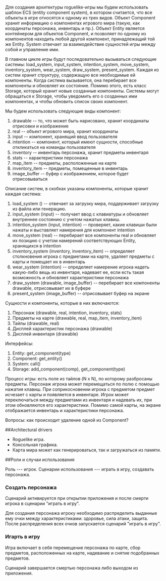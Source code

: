 Для создания архитектуры roguelike-игры мы будем использовать шаблон ECS (entity component system), в котором считается, что все объекты в игре относятся к одному из трех видов. Объект Component хранит информацию о компонентах игрового мира (такую, как координаты персонажа, инвентарь и пр.). Объект Entity является контейнером для объектов Component, и позволяет по одному из компонентов находить любой другой компонент, принадлежащий той же Entity. System отвечает за взаимодействие сущностей игры между собой и управление ими.

В главном цикле игры будут последовательно вызываться следующие системы: load_system, input_system, intention_system, move_system, inventory_system, wear_system, draw_system, present_system. Каждая из систем хранит структуру, содержащую все необходимые ей компоненты. Когда система вызывается, она перебирает все компоненты и обновляет их состояние. Помимо этого, есть класс Storage, который хранит новые созданные компоненты. Системы могут обращаться к Storage, чтобы уведомить его о созданных ими компонентах, и чтобы обновить список своих компонент.

Мы будем использовать следующие виды компонент:
1. drawable -- то, что может быть нарисовано, хранит координаты отрисовки и изображение
2. real -- объект игрового мира, хранит координаты
3. input -- компонент, хранящий ввод пользователя
4. intention -- компонент, который имеют сущности, способные откликаться на команды пользователя
5. inventory -- инвентарь персонажа, хранит предметы инвентаря
6. stats -- характеристики персонажа
7. map_item -- предметы, расположенные на карте
8. inventory_item -- предметы, помещенные в инвентарь
9. image_buffer -- буфер с изображением, которое будет отрисовываться

Описание систем, в скобках указаны компоненты, которые хранит каждая система:
1. load_system () -- отвечает за загрузку мира, поддерживает загрузку из файла или генерацию.
2. input_system (input) -- получает ввод с клавиатуры и обновляет внутреннее состоянию с учетом нажатых клавиш.
3. intention_system (input, intention) -- проверяет, какие клавиши были нажаты и выставляет намерения для компонент intention
4. move_system (real) -- перебирает все компоненты real и обновляет их позицию с учетом намерений соответствующих Entity, хранящихся в intention
5. inventory_system (inventory, inventory_item) -- определяет столкновения игрока с предметами на карте, удаляет предметы с карты и помещает их в инвентарь
6. wear_system (intention) -- определяет намерение игрока надеть какую-либо вещь из инвентаря, надевает ее, если есть такая возможность и обновляет характеристики персонажа
7. draw_system (drawable, image_buffer) -- перебирает все компоненты drawable, отрисовывает их в буфере
8. present_system (image_buffer) -- отрисовывает буфер на экране

Сущности и компоненты, которые в них включаются:
1. Персонаж (drawable, real, intention, inventory, stats)
2. Предметы на карте (drawable, real, map_item, inventory_item)
3. Тайлы (drawable, real)
4. Дисплей характеристик персонажа (drawable)
5. Дисплей инвентаря (drawable)

Интерфейсы:
1. Entity: get_component(type)
2. Component: get_entity()
3. System: call()
4. Storage: add_component(comp), get_component(type)

Процесс игры:
есть поле из тайлов (N x N), по которому разбросаны предметы. Персонаж игрока может перемещаться по полю с помощью нажатия клавиш. При соприкосновении игрока с предметом предмет исчезает с карты и появляется в инвентаре. Игрок может переключаться между предметами из инвентаря и надевать их, при этом обновляются его характеристики. Помимо самой карты, на экране отображается инвентарь и характеристики персонажа.

Вопросы:
как происходит удаление одной из Component?


##Architectural drivers

* Roguelike игра.
* Консольная графика.
* Карта мира может как генерироваться, так и загружаться из памяти.


##Роли и случаи использования

Роль --- игрок. Сценарии использования --- играть в игру, создавать персонажа.

### Создать персонажа

Сценарий активируется при открытии приложения и после смерти игрока в сценарии "играть в игру".

Для создания персонажа игроку необходимо распределить выданные ему очки между характеристиками: здоровье, сила атаки, защита. После распределения всех очков запускается сценарий "играть в игру".

### Игарть в игру

Игра включает в себя перемещение персонажа по карте, сбор предметов, расположенных на карте, надевание и снятие подобранных предметов.

Сценарий завершается смертью персонажа либо выходом из приложения.
